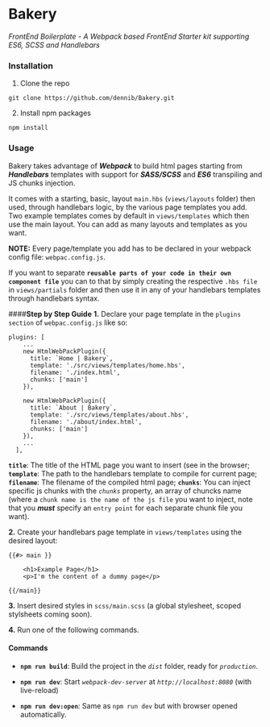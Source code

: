 # Bakery

*FrontEnd Boilerplate - A Webpack based FrontEnd Starter kit supporting ES6, SCSS and Handlebars*


### Installation
1. Clone the repo
```
git clone https://github.com/dennib/Bakery.git
```

2. Install npm packages
```
npm install
```
  
  
### Usage
Bakery takes advantage of ***Webpack*** to build html pages starting from ***Handlebars*** templates with support for ***SASS/SCSS*** and ***ES6*** transpiling and JS chunks injection.

It comes with a starting, basic, layout `main.hbs` (`views/layouts` folder) then used, through handlebars logic, by the various page templates you add. Two example templates comes by default in `views/templates` which then use the main layout. You can add as many layouts and templates as you want.

**NOTE:** Every page/template you add has to be declared in your webpack config file: `webpac.config.js`.

If you want to separate **`reusable parts of your code in their own component file`** you can to that by simply creating the respective `.hbs file` in `views/partials` folder and then use it in any of your handlebars templates through handlebars syntax.

####**Step by Step Guide**
**1.** Declare your page template in the `plugins section` of `webpac.config.js` like so:
```
plugins: [
    ...
    new HtmlWebPackPlugin({
      title: `Home | Bakery`,
      template: './src/views/templates/home.hbs',
      filename: './index.html',
      chunks: ['main']
    }),

    new HtmlWebPackPlugin({
      title: `About | Bakery`,
      template: './src/views/templates/about.hbs',
      filename: './about/index.html',
      chunks: ['main']
    }),
    ...
  ],
```
**`title`**: The title of the HTML page you  want to insert (see in the browser;
**`template`**: The path to the handlebars template to compile for current page;
**`filename`**: The filename of the compiled html page;
**`chunks`**: You can inject specific js chunks with the *`chunks`* property, an array of chuncks name (where a `chunk name is the name of the js file` you want to inject, note that you ***must*** specify an `entry point` for each separate chunk file you want).

**2.** Create your handlebars page template in `views/templates` using the desired layout:
```
{{#> main }}

    <h1>Example Page</h1>
    <p>I'm the content of a dummy page</p>

{{/main}}
```


**3.** Insert desired styles in `scss/main.scss` (a global stylesheet, scoped stylsheets coming soon).

**4.** Run one of the following commands.


#### Commands
- **`npm run build`**: Build the project in the *`dist`* folder, ready for *`production`*.
  
- **`npm run dev`**: Start *`webpack-dev-server`* at *`http://localhost:8080`* (with live-reload)
  
- **`npm run dev:open`**: Same as `npm run dev` but with browser opened automatically.